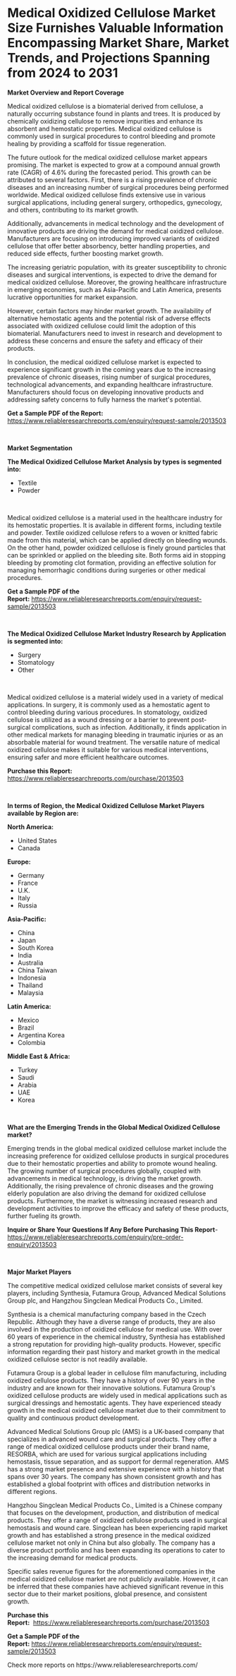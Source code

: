 <p><h1>Medical Oxidized Cellulose Market Size Furnishes Valuable Information Encompassing Market Share, Market Trends, and Projections Spanning from 2024 to 2031</h1></p><p><strong>Market Overview and Report Coverage</strong></p>
<p><p>Medical oxidized cellulose is a biomaterial derived from cellulose, a naturally occurring substance found in plants and trees. It is produced by chemically oxidizing cellulose to remove impurities and enhance its absorbent and hemostatic properties. Medical oxidized cellulose is commonly used in surgical procedures to control bleeding and promote healing by providing a scaffold for tissue regeneration.</p><p>The future outlook for the medical oxidized cellulose market appears promising. The market is expected to grow at a compound annual growth rate (CAGR) of 4.6% during the forecasted period. This growth can be attributed to several factors. First, there is a rising prevalence of chronic diseases and an increasing number of surgical procedures being performed worldwide. Medical oxidized cellulose finds extensive use in various surgical applications, including general surgery, orthopedics, gynecology, and others, contributing to its market growth.</p><p>Additionally, advancements in medical technology and the development of innovative products are driving the demand for medical oxidized cellulose. Manufacturers are focusing on introducing improved variants of oxidized cellulose that offer better absorbency, better handling properties, and reduced side effects, further boosting market growth.</p><p>The increasing geriatric population, with its greater susceptibility to chronic diseases and surgical interventions, is expected to drive the demand for medical oxidized cellulose. Moreover, the growing healthcare infrastructure in emerging economies, such as Asia-Pacific and Latin America, presents lucrative opportunities for market expansion.</p><p>However, certain factors may hinder market growth. The availability of alternative hemostatic agents and the potential risk of adverse effects associated with oxidized cellulose could limit the adoption of this biomaterial. Manufacturers need to invest in research and development to address these concerns and ensure the safety and efficacy of their products.</p><p>In conclusion, the medical oxidized cellulose market is expected to experience significant growth in the coming years due to the increasing prevalence of chronic diseases, rising number of surgical procedures, technological advancements, and expanding healthcare infrastructure. Manufacturers should focus on developing innovative products and addressing safety concerns to fully harness the market's potential.</p></p>
<p><strong>Get a Sample PDF of the Report:</strong> <a href="https://www.reliableresearchreports.com/enquiry/request-sample/2013503">https://www.reliableresearchreports.com/enquiry/request-sample/2013503</a></p>
<p>&nbsp;</p>
<p><strong>Market Segmentation</strong></p>
<p><strong>The Medical Oxidized Cellulose Market Analysis by types is segmented into:</strong></p>
<p><ul><li>Textile</li><li>Powder</li></ul></p>
<p>&nbsp;</p>
<p><p>Medical oxidized cellulose is a material used in the healthcare industry for its hemostatic properties. It is available in different forms, including textile and powder. Textile oxidized cellulose refers to a woven or knitted fabric made from this material, which can be applied directly on bleeding wounds. On the other hand, powder oxidized cellulose is finely ground particles that can be sprinkled or applied on the bleeding site. Both forms aid in stopping bleeding by promoting clot formation, providing an effective solution for managing hemorrhagic conditions during surgeries or other medical procedures.</p></p>
<p><strong>Get a Sample PDF of the Report:</strong>&nbsp;<a href="https://www.reliableresearchreports.com/enquiry/request-sample/2013503">https://www.reliableresearchreports.com/enquiry/request-sample/2013503</a></p>
<p>&nbsp;</p>
<p><strong>The Medical Oxidized Cellulose Market Industry Research by Application is segmented into:</strong></p>
<p><ul><li>Surgery</li><li>Stomatology</li><li>Other</li></ul></p>
<p>&nbsp;</p>
<p><p>Medical oxidized cellulose is a material widely used in a variety of medical applications. In surgery, it is commonly used as a hemostatic agent to control bleeding during various procedures. In stomatology, oxidized cellulose is utilized as a wound dressing or a barrier to prevent post-surgical complications, such as infection. Additionally, it finds application in other medical markets for managing bleeding in traumatic injuries or as an absorbable material for wound treatment. The versatile nature of medical oxidized cellulose makes it suitable for various medical interventions, ensuring safer and more efficient healthcare outcomes.</p></p>
<p><strong>Purchase this Report:</strong>&nbsp; <a href="https://www.reliableresearchreports.com/purchase/2013503">https://www.reliableresearchreports.com/purchase/2013503</a></p>
<p>&nbsp;</p>
<p><strong>In terms of Region, the Medical Oxidized Cellulose Market Players available by Region are:</strong></p>
<p>
    <p> <strong> North America: </strong>
        <ul>
            <li>United States</li>
            <li>Canada</li>
        </ul>
        </p> 
    <p> <strong> Europe: </strong>
        <ul>
            <li>Germany</li>
            <li>France</li>
            <li>U.K.</li>
            <li>Italy</li>
            <li>Russia</li>
        </ul>
        </p> 
    <p> <strong> Asia-Pacific: </strong>
        <ul>
            <li>China</li>
            <li>Japan</li>
            <li>South Korea</li>
            <li>India</li>
            <li>Australia</li>
            <li>China Taiwan</li>
            <li>Indonesia</li>
            <li>Thailand</li>
            <li>Malaysia</li>
        </ul>
        </p> 
    <p> <strong> Latin America: </strong>
        <ul>
            <li>Mexico</li>
            <li>Brazil</li>
            <li>Argentina Korea</li>
            <li>Colombia</li>
        </ul>
        </p> 
    <p> <strong> Middle East & Africa: </strong>
        <ul>
            <li>Turkey</li>
            <li>Saudi</li>
            <li>Arabia</li>
            <li>UAE</li>
            <li>Korea</li>
        </ul>
    </p>
    </p>
<p>&nbsp;</p>
<p><strong>What are the Emerging Trends in the Global Medical Oxidized Cellulose market?</strong></p>
<p><p>Emerging trends in the global medical oxidized cellulose market include the increasing preference for oxidized cellulose products in surgical procedures due to their hemostatic properties and ability to promote wound healing. The growing number of surgical procedures globally, coupled with advancements in medical technology, is driving the market growth. Additionally, the rising prevalence of chronic diseases and the growing elderly population are also driving the demand for oxidized cellulose products. Furthermore, the market is witnessing increased research and development activities to improve the efficacy and safety of these products, further fueling its growth.</p></p>
<p><strong>Inquire or Share Your Questions If Any Before Purchasing This Report</strong>- <a href="https://www.reliableresearchreports.com/enquiry/pre-order-enquiry/2013503">https://www.reliableresearchreports.com/enquiry/pre-order-enquiry/2013503</a></p>
<p>&nbsp;</p>
<p><strong>Major Market Players</strong></p>
<p><p>The competitive medical oxidized cellulose market consists of several key players, including Synthesia, Futamura Group, Advanced Medical Solutions Group plc, and Hangzhou Singclean Medical Products Co., Limited. </p><p>Synthesia is a chemical manufacturing company based in the Czech Republic. Although they have a diverse range of products, they are also involved in the production of oxidized cellulose for medical use. With over 60 years of experience in the chemical industry, Synthesia has established a strong reputation for providing high-quality products. However, specific information regarding their past history and market growth in the medical oxidized cellulose sector is not readily available.</p><p>Futamura Group is a global leader in cellulose film manufacturing, including oxidized cellulose products. They have a history of over 90 years in the industry and are known for their innovative solutions. Futamura Group's oxidized cellulose products are widely used in medical applications such as surgical dressings and hemostatic agents. They have experienced steady growth in the medical oxidized cellulose market due to their commitment to quality and continuous product development.</p><p>Advanced Medical Solutions Group plc (AMS) is a UK-based company that specializes in advanced wound care and surgical products. They offer a range of medical oxidized cellulose products under their brand name, RESORBA, which are used for various surgical applications including hemostasis, tissue separation, and as support for dermal regeneration. AMS has a strong market presence and extensive experience with a history that spans over 30 years. The company has shown consistent growth and has established a global footprint with offices and distribution networks in different regions.</p><p>Hangzhou Singclean Medical Products Co., Limited is a Chinese company that focuses on the development, production, and distribution of medical products. They offer a range of oxidized cellulose products used in surgical hemostasis and wound care. Singclean has been experiencing rapid market growth and has established a strong presence in the medical oxidized cellulose market not only in China but also globally. The company has a diverse product portfolio and has been expanding its operations to cater to the increasing demand for medical products.</p><p>Specific sales revenue figures for the aforementioned companies in the medical oxidized cellulose market are not publicly available. However, it can be inferred that these companies have achieved significant revenue in this sector due to their market positions, global presence, and consistent growth.</p></p>
<p><strong>Purchase this Report:</strong>&nbsp;&nbsp;<a href="https://www.reliableresearchreports.com/purchase/2013503">https://www.reliableresearchreports.com/purchase/2013503</a></p>
<p></p>
<p><strong>Get a Sample PDF of the Report:</strong>&nbsp;<a href="https://www.reliableresearchreports.com/enquiry/request-sample/2013503">https://www.reliableresearchreports.com/enquiry/request-sample/2013503</a></p>
<p>Check more reports on https://www.reliableresearchreports.com/</p>